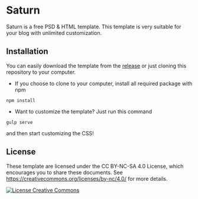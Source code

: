 # Saturn
Saturn is a free PSD & HTML template. This template is very suitable for your blog with unlimited customization.

## Installation
You can easily download the template from the [release](https://github.com/afnizarnur/saturn/releases) or just cloning this repository to your computer.

- If you choose to clone to your computer, install all required package with npm
```
npm install
```
- Want to customize the template? Just run this command
```
gulp serve
```
and then start customizing the CSS!

## License
These template are licensed under the CC BY-NC-SA 4.0 License, which encourages you to share these documents. See https://creativecommons.org/licenses/by-nc/4.0/ for more details.

<a rel="license" href="http://creativecommons.org/licenses/by-nc/4.0/"><img alt="License Creative Commons" style="border-width:0" src="https://i.creativecommons.org/l/by-nc/4.0/88x31.png" /></a>
